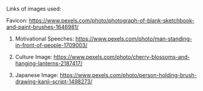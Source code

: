 Links of images used:

Favicon:
https://www.pexels.com/photo/photograph-of-blank-sketchbook-and-paint-brushes-1646981/

1. Motivational Speeches:
https://www.pexels.com/photo/man-standing-in-front-of-people-1709003/


2. Culture Image:
https://www.pexels.com/photo/cherry-blossoms-and-hanging-lanterns-2187417/

3. Japanese Image:
https://www.pexels.com/photo/person-holding-brush-drawing-kanji-script-1498273/

 